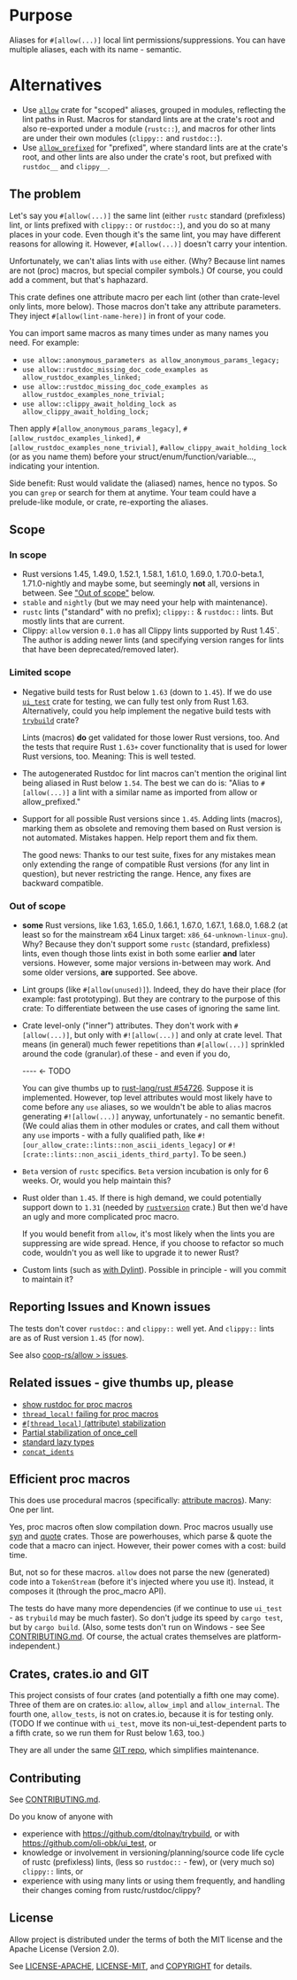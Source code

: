 <!-- Maintainers: Keep the following section in sync with README.md. -->
# Purpose

Aliases for `#[allow(...)]` local lint permissions/suppressions. You can have multiple aliases, each
with its name - semantic.

<!-- Maintainers: The following is different to  README.md: instead of # Use -->
# Alternatives
- Use [`allow`](https://crates.io/crates/allow) crate for "scoped" aliases, grouped in modules,
  reflecting the lint paths in Rust. Macros for standard lints are at the crate's root and also
  re-exported under a module (`rustc::`), and macros for other lints are under their own modules
  (`clippy::` and `rustdoc::`).
- Use [`allow_prefixed`](https://crates.io/crates/allow_prefixed) for "prefixed", where standard
  lints are at the crate's root, and other lints are also under the crate's root, but prefixed with
  `rustdoc__` and `clippy__`.

<!-- Maintainers: Keep the rest in sync with README.md. -->
## The problem

Let's say you `#[allow(...)]` the same lint (either `rustc` standard (prefixless) lint, or lints
prefixed with `clippy::` or `rustdoc::`), and you do so at many places in your code. Even though
it's the same lint, you may have different reasons for allowing it. However, `#[allow(...)]` doesn't
carry your intention.

Unfortunately, we can't alias lints with `use` either. (Why? Because lint names are not (proc)
macros, but special compiler symbols.) Of course, you could add a comment, but that's haphazard.

This crate defines one attribute macro per each lint (other than crate-level only lints, more
below). Those macros don't take any attribute parameters. They inject `#[allow(lint-name-here)]` in
front of your code.

You can import same macros as many times under as many names you need. For example:

- `use allow::anonymous_parameters as allow_anonymous_params_legacy;`
- `use allow::rustdoc_missing_doc_code_examples as allow_rustdoc_examples_linked;`
- `use allow::rustdoc_missing_doc_code_examples as allow_rustdoc_examples_none_trivial;`
- `use allow::clippy_await_holding_lock as allow_clippy_await_holding_lock;`

Then apply `#[allow_anonymous_params_legacy]`, `#[allow_rustdoc_examples_linked]`,
`#[allow_rustdoc_examples_none_trivial]`, `#allow_clippy_await_holding_lock` (or as you name them)
before your struct/enum/function/variable..., indicating your intention.

Side benefit: Rust would validate the (aliased) names, hence no typos. So you can `grep` or search
for them at anytime. Your team could have a prelude-like module, or crate, re-exporting the aliases.

## Scope

### In scope

- Rust versions 1.45, 1.49.0, 1.52.1, 1.58.1, 1.61.0, 1.69.0, 1.70.0-beta.1, 1.71.0-nightly and
  maybe some, but seemingly **not** all, versions in between. See ["Out of scope"](#out-of-scope)
  below.
- `stable` and `nightly` (but we may need your help with maintenance).
- `rustc` lints ("standard" with no prefix); `clippy::` & `rustdoc::` lints. But mostly lints that
  are current.
- Clippy: `allow` version `0.1.0` has all Clippy lints supported by Rust 1.45`. The author is adding
  newer lints (and specifying version ranges for lints that have been deprecated/removed later).

### Limited scope

- Negative build tests for Rust below `1.63` (down to `1.45`). If we do use
[`ui_test`](https://github.com/oli-obk/ui_test) crate for testing, we can fully test only from Rust
1.63. Alternatively, could you help implement the negative build tests with
[`trybuild`](https://github.com/dtolnay/trybuild) crate?
  
  Lints (macros) **do** get validated for those lower Rust versions, too. And the tests that require
  Rust `1.63+` cover functionality that is used for lower Rust versions, too. Meaning: This is well
  tested.
- The autogenerated Rustdoc for lint macros can't mention the original lint being aliased in Rust
  below `1.54`. The best we can do is: "Alias to `#[allow(...)]` a lint with a similar name as
  imported from allow or allow_prefixed."
- Support for all possible Rust versions since `1.45`. Adding lints (macros), marking them as
  obsolete and removing them based on Rust version is not automated. Mistakes happen. Help report
  them and fix them.

  The good news: Thanks to our test suite, fixes for any mistakes mean only extending the range of
  compatible Rust versions (for any lint in question), but never restricting the range. Hence, any
  fixes are backward compatible.

### Out of scope

- **some** Rust versions, like 1.63, 1.65.0, 1.66.1, 1.67.0, 1.67.1, 1.68.0, 1.68.2 (at least so for
  the mainstream x64 Linux target: `x86_64-unknown-linux-gnu`). Why? Because they don't support some
  `rustc` (standard, prefixless) lints, even though those lints exist in both some earlier **and**
  later versions. However, some major versions in-between may work. And some older versions, **are**
  supported. See above.
- Lint groups (like `#[allow(unused)]`). Indeed, they do have their place (for example: fast
  prototyping). But they are contrary to the purpose of this crate: To differentiate between the use
  cases of ignoring the same lint.
- Crate level-only ("inner") attributes. They don't work with `#[allow(...)]`, but only with
  `#![allow(...)]` and only at crate level. That means (in general) much fewer repetitions than
  `#[allow(...)]` sprinkled around the code (granular).of these - and even if you do, 

  ---- <- TODO

  You can give thumbs up to [rust-lang/rust #54726](https://github.com/rust-lang/rust/issues/54726).
  Suppose it is implemented. However, top level attributes would most likely have to come before any
  `use` aliases, so we wouldn't be able to alias macros generating `#![allow(...)]` anyway,
  unfortunately - no semantic benefit. (We could alias them in other modules or crates, and call
  them without any `use` imports - with a fully qualified path, like
  `#![our_allow_crate::lints::non_ascii_idents_legacy]` or
  `#![crate::lints::non_ascii_idents_third_party]`. To be seen.)
- `Beta` version of `rustc` specifics. `Beta` version incubation is only for 6 weeks. Or, would you
  help maintain this?
- Rust older than `1.45`. If there is high demand, we could potentially support down to `1.31`
  (needed by [`rustversion`](https://crates.io/crates/rustversion) crate.) But then we'd have an
  ugly and more complicated proc macro.
  
  If you would benefit from `allow`, it's most likely when the lints you are suppressing are wide
  spread. Hence, if you choose to refactor so much code, wouldn't you as well like to upgrade it to
  newer Rust?
- Custom lints (such as [with
Dylint](https://blog.trailofbits.com/2021/11/09/write-rust-lints-without-forking-clippy/)). Possible
in principle - will you commit to maintain it?

## Reporting Issues and Known issues

The tests don't cover `rustdoc::` and `clippy::` well yet. And `clippy::` lints are as of Rust
version `1.45` (for now).

See also [coop-rs/allow > issues](https://github.com/coop-rs/allow/issues).

## Related issues - give thumbs up, please

- [show rustdoc for proc macros](https://github.com/rust-lang/rust-analyzer/issues/14772)
- [`thread_local!` failing for proc macros](https://github.com/rust-lang/rust/issues/66003)
- [`#[thread_local]` (attribute) stabilization](https://github.com/rust-lang/rust/issues/29594)
- [Partial stabilization of once_cell](https://github.com/rust-lang/rust/pull/105587)
- [standard lazy types](https://github.com/rust-lang/rfcs/pull/2788)
- [`concat_idents`](https://github.com/rust-lang/rust/issues/29599)

## Efficient proc macros

This does use procedural macros (specifically: [attribute
macros](https://doc.rust-lang.org/nightly/book/ch19-06-macros.html#attribute-like-macros)). Many:
One per lint.

Yes, proc macros often slow compilation down. Proc macros usually use
[syn](https://crates.io/crates/syn) and [quote](https://crates.io/crates/syn) crates. Those are
powerhouses, which parse & quote the code that a macro can inject. However, their power comes with a
cost: build time.

But, not so for these macros. `allow` does not parse the new (generated) code into a `TokenStream`
(before it's injected where you use it). Instead, it composes it (through the proc_macro API).

The tests do have many more dependencies (if we continue to use `ui_test` - as `trybuild` may be
much faster). So don't judge its speed by `cargo test`, but by `cargo build`. (Also, some tests
don't run on Windows - see See [CONTRIBUTING.md](CONTRIBUTING.md#testing). Of course, the actual
crates themselves are platform-independent.)

## Crates, crates.io and GIT

This project consists of four crates (and potentially a fifth one may come). Three of them are on
crates.io: `allow`, `allow_impl` and `allow_internal`. The fourth one, `allow_tests`, is not on
crates.io, because it is for testing only. (TODO If we continue with `ui_test`, move its
non-ui_test-dependent parts to a fifth crate, so we run them for Rust below 1.63, too.)

They are all under the same [GIT repo](https://github.com/coop-rs/allow), which simplifies
maintenance.

## Contributing

See [CONTRIBUTING.md](CONTRIBUTING.md).

Do you know of anyone with
- experience with https://github.com/dtolnay/trybuild, or with https://github.com/oli-obk/ui_test,
  or
- knowledge or involvement in versioning/planning/source code life cycle of rustc (prefixless)
  lints, (less so `rustdoc::` - few), or (very much so) `clippy::` lints, or
- experience with using many lints or using them frequently, and handling their changes coming from
  rustc/rustdoc/clippy?

## License

Allow project is distributed under the terms of both the MIT license and the Apache License (Version
2.0).

See [LICENSE-APACHE](LICENSE-APACHE), [LICENSE-MIT](LICENSE-MIT), and [COPYRIGHT](COPYRIGHT) for
details.
